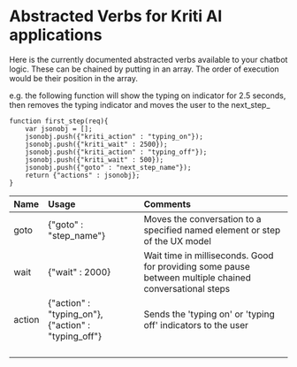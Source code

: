 # Abstracted Verbs for Kriti AI applications

Here is the currently documented abstracted verbs available to your chatbot logic. These can be chained by putting in an array. The order of execution would be their position in the array.

e.g. the following function will show the typing on indicator for 2.5 seconds, then removes the typing indicator and moves the user to the next_step_

```
function first_step(req){
    var jsonobj = [];
    jsonobj.push({"kriti_action" : "typing_on"});
    jsonobj.push({"kriti_wait" : 2500});
    jsonobj.push({"kriti_action" : "typing_off"});
    jsonobj.push({"kriti_wait" : 500});
    jsonobj.push({"goto" : "next_step_name"}); 
    return {"actions" : jsonobj};
}
```



| Name | Usage | Comments |
| :--- | :--- | :--- |
| goto | {"goto" : "step\_name"} | Moves the conversation to a specified named element or step of the UX model |
| wait | {"wait" : 2000} | Wait time in milliseconds. Good for providing some pause between multiple chained conversational steps |
| action | {"action" : "typing\_on"}, {"action" : "typing\_off"} | Sends the 'typing on' or 'typing off' indicators to the user |
|  |  |  |
|  |  |  |
|  |  |  |
|  |  |  |



